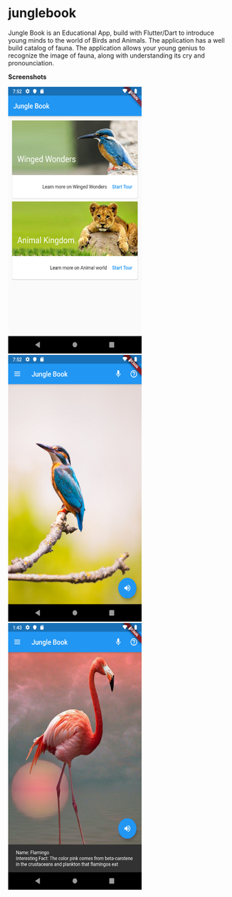 # junglebook

Jungle Book is an Educational App, build with Flutter/Dart to introduce young minds to the world of Birds and Animals. The application has a well build catalog of fauna. The application allows your young genius to recognize the image of fauna, along with understanding its cry and pronounciation. 

**Screenshots**

<img src="/screenshots/Home.png" alt="Home" width="300" height="600">
<img src="/screenshots/Slide.png" alt="Slide" width="300" height="600">
<img src="/screenshots/Hint.png" alt="Slide" width="300" height="600">
